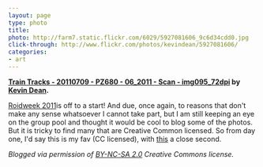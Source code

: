 ```yaml
---
layout: page
type: photo
title: 
photo: http://farm7.static.flickr.com/6029/5927081606_9c6d34cdd0.jpg
click-through: http://www.flickr.com/photos/kevindean/5927081606/
categories: 
- art
---
```

**[Train Tracks - 20110709 - PZ680 - 06_2011 - Scan - img095_72dpi](http://www.flickr.com/photos/kevindean/5927081606/) by [Kevin Dean](http://www.flickr.com/photos/kevindean/).**

[Roidweek 2011](http://www.flickr.com/groups/polaroidweek2011/)is off to a start! And due, once again, to reasons that don't make any sense whatsoever I cannot take part, but I am still keeping an eye on the group pool and thought it would be cool to blog some of the photos. But it is tricky to find many that are Creative Common licensed. So from day one, I'd say this is my fav (CC licensed), with [this](http://www.flickr.com/photos/angies/5926618513/) a close second.

_Blogged via permission of [BY-NC-SA 2.0](http://creativecommons.org/licenses/by-nc-sa/2.0/) Creative Commons license._
